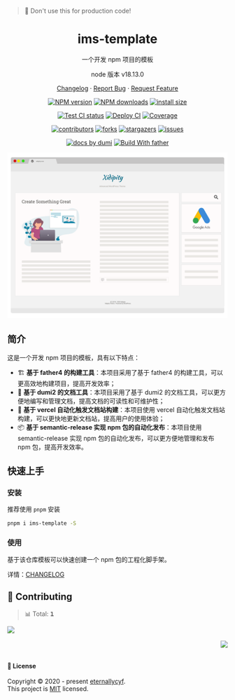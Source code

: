 <a name="readme-top"></a>

> 🚧 Don't use this for production code!

<div align="center">

[//]: # '<img width="160" src="https://avatars.githubusercontent.com/u/17870709?v=4">'

<h1>ims-template</h1>

一个开发 npm 项目的模板

node 版本 v18.13.0

[Changelog](./CHANGELOG.md) · [Report Bug][issues-url] · [Request Feature][issues-url]

<!-- SHIELD GROUP -->

[![NPM version][npm-image]][npm-url] [![NPM downloads][download-image]][download-url] [![install size][npm-size]][npm-size-url]

[![Test CI status][test-ci]][test-ci-url] [![Deploy CI][release-ci]][release-ci-url] [![Coverage][coverage]][codecov-url]

[![contributors][contributors-shield]][contributors-url] [![forks][forks-shield]][forks-url] [![stargazers][stargazers-shield]][stargazers-url] [![issues][issues-shield]][issues-url]

[![ docs by dumi][dumi-url]](https://d.umijs.org/) [![Build With father][father-url]](https://github.com/umijs/father/)

![](https://github.com/othneildrew/Best-README-Template/raw/master/images/screenshot.png)

<!-- gitpod url -->

[gitpod-badge]: https://img.shields.io/badge/Gitpod-ready--to--code-blue?logo=gitpod
[gitpod-url]: https://gitpod.io/#https://github.com/ant-design/ims-template

<!-- umi url -->

[dumi-url]: https://img.shields.io/badge/docs%20by-dumi-blue
[father-url]: https://img.shields.io/badge/build%20with-father-028fe4.svg

<!-- npm url -->

[npm-image]: http://img.shields.io/npm/v/ims-template.svg?style=flat-square&color=deepgreen&label=latest
[npm-url]: http://npmjs.org/package/ims-template
[npm-size]: https://img.shields.io/bundlephobia/minzip/ims-template?color=deepgreen&label=gizpped%20size&style=flat-square
[npm-size-url]: https://packagephobia.com/result?p=ims-template

<!-- coverage -->

[coverage]: https://codecov.io/gh/eternallycyf/ims-template/branch/master/graph/badge.svg
[codecov-url]: https://codecov.io/gh/eternallycyf/ims-template/branch/master

<!-- Github CI -->

[test-ci]: https://github.com/eternallycyf/ims-template/workflows/Test%20CI/badge.svg
[release-ci]: https://github.com/eternallycyf/ims-template/workflows/Release%20CI/badge.svg
[test-ci-url]: https://github.com/eternallycyf/ims-template/actions?query=workflow%3ATest%20CI
[release-ci-url]: https://github.com/eternallycyf/ims-template/actions?query=workflow%3ARelease%20CI
[download-image]: https://img.shields.io/npm/dm/ims-template.svg?style=flat-square
[download-url]: https://npmjs.org/package/ims-template

</div>

## 简介

这是一个开发 npm 项目的模板，具有以下特点：

- 🏗️ **基于 father4 的构建工具**：本项目采用了基于 father4 的构建工具，可以更高效地构建项目，提高开发效率；
- 📖 **基于 dumi2 的文档工具**：本项目采用了基于 dumi2 的文档工具，可以更方便地编写和管理文档，提高文档的可读性和可维护性；
- 🚀 **基于 vercel 自动化触发文档站构建**：本项目使用 vercel 自动化触发文档站构建，可以更快地更新文档站，提高用户的使用体验；
- 📦 **基于 semantic-release 实现 npm 包的自动化发布**：本项目使用 semantic-release 实现 npm 包的自动化发布，可以更方便地管理和发布 npm 包，提高开发效率。

## 快速上手

### 安装

推荐使用 `pnpm` 安装

```bash
pnpm i ims-template -S
```

### 使用

基于该仓库模板可以快速创建一个 npm 包的工程化脚手架。

详情：[CHANGELOG](./CHANGELOG.md)

## 🤝 Contributing

<!-- CONTRIBUTION GROUP -->

> 📊 Total: <kbd>**1**</kbd>

<a href="https://github.com/eternallycyf" title="eternallycyf">
  <img src="https://avatars.githubusercontent.com/u/63464198?v=4" width="50" />
</a>

<!-- CONTRIBUTION END -->

<div align="right">

[![][back-to-top]](#readme-top)

## </div>

#### 📝 License

Copyright © 2020 - present [eternallycyf][profile-url]. <br />
This project is [MIT](./LICENSE) licensed.

<!-- LINK GROUP -->

[profile-url]: https://github.com/eternallycyf

<!-- SHIELD LINK GROUP -->

[back-to-top]: https://img.shields.io/badge/-BACK_TO_TOP-151515?style=flat-square

<!-- contributors -->

[contributors-shield]: https://img.shields.io/github/contributors/eternallycyf/ims-template.svg?style=flat
[contributors-url]: https://github.com/eternallycyf/ims-template/graphs/contributors

<!-- forks -->

[forks-shield]: https://img.shields.io/github/forks/eternallycyf/ims-template.svg?style=flat
[forks-url]: https://github.com/eternallycyf/ims-template/network/members

<!-- stargazers -->

[stargazers-shield]: https://img.shields.io/github/stars/eternallycyf/ims-template.svg?style=flat
[stargazers-url]: https://github.com/eternallycyf/ims-template/stargazers

<!-- issues -->

[issues-shield]: https://img.shields.io/github/issues/eternallycyf/ims-template.svg?style=flat
[issues-url]: https://github.com/eternallycyf/ims-template/issues/new/choose
